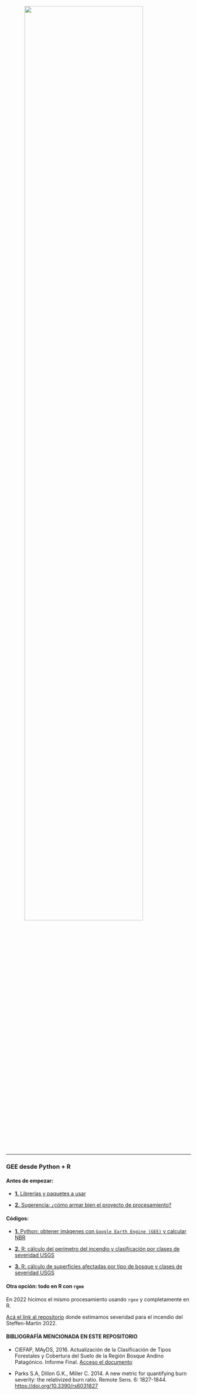 
<img src="_images/1_caratula_readme.png" width="80%" style="display: block; margin: auto;" />

------------------------------------------------------------------------

### **GEE desde Python + R**

#### **Antes de empezar:**

- [**1.** Librerías y paquetes a
  usar](https://github.com/romina-gonzalez-musso/Severidad_incendios/blob/main/_mds/4_Librerias.md)

- [**2.** Sugerencia: ¿cómo armar bien el proyecto de
  procesamiento?](https://github.com/romina-gonzalez-musso/Severidad_incendios/blob/main/_mds/5_Proyecto.md)

#### **Códigos:**

- [**1.** Python: obtener imágenes con `Google Earth Engine (GEE)` y
  calcular
  NBR](https://github.com/romina-gonzalez-musso/Severidad_incendios/tree/main/_mds/1_Python_notebooks_GEE.md)

- [**2.** R: cálculo del perímetro del incendio y clasificación por
  clases de severidad
  USGS](https://github.com/romina-gonzalez-musso/Severidad_incendios/blob/main/_mds/2_R_perimetro_superficies.md)

- [**3.** R: cálculo de superficies afectadas por tipo de bosque y
  clases de severidad
  USGS](https://github.com/romina-gonzalez-musso/Severidad_incendios/blob/main/_mds/3_R_Supeficies_tipo_ftal.md)

#### **Otra opción: todo en R con `rgee`**

En 2022 hicimos el mismo procesamiento usando `rgee` y completamente en
R.

[Acá el link al
repositorio](https://github.com/romina-gonzalez-musso/Severidad_Incendio-Steffen-Martin22?tab=readme-ov-file)
donde estimamos severidad para el incendio del Steffen-Martin 2022.

#### **BIBLIOGRAFÍA MENCIONADA EN ESTE REPOSITORIO**

- CIEFAP, MAyDS, 2016. Actualización de la Clasificación de Tipos
  Forestales y Cobertura del Suelo de la Región Bosque Andino
  Patagónico. Informe Final. [Acceso el
  documento](https://www.argentina.gob.ar/sites/default/files/informe_final_ccs_bap_20160712.pdf)

- Parks S.A, Dillon G.K., Miller C. 2014. A new metric for quantifying
  burn severity: the relativized burn ratio. Remote Sens. 6: 1827-1844.
  <https://doi.org/10.3390/rs6031827>
